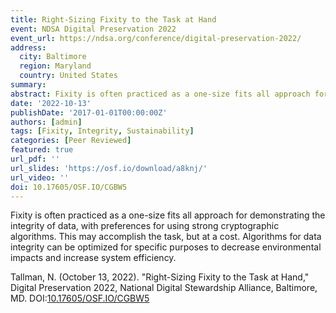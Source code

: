 ```yaml
---
title: Right-Sizing Fixity to the Task at Hand
event: NDSA Digital Preservation 2022
event_url: https://ndsa.org/conference/digital-preservation-2022/
address:
  city: Baltimore
  region: Maryland
  country: United States
summary:
abstract: Fixity is often practiced as a one-size fits all approach for demonstrating the integrity of data, with preferences for using strong cryptographic algorithms. This may accomplish the task, but at a cost. Algorithms for data integrity can be optimized for specific purposes to decrease environmental impacts and increase system efficiency.
date: '2022-10-13'
publishDate: '2017-01-01T00:00:00Z'
authors: [admin]
tags: [Fixity, Integrity, Sustainability]
categories: [Peer Reviewed]
featured: true
url_pdf: ''
url_slides: 'https://osf.io/download/a8knj/'
url_video: ''
doi: 10.17605/OSF.IO/CGBW5
---
```

Fixity is often practiced as a one-size fits all approach for demonstrating the integrity of data, with preferences for using strong cryptographic algorithms. This may accomplish the task, but at a cost. Algorithms for data integrity can be optimized for specific purposes to decrease environmental impacts and increase system efficiency.

Tallman, N. (October 13, 2022). "Right-Sizing Fixity to the Task at Hand," Digital Preservation 2022, National Digital Stewardship Alliance, Baltimore, MD. DOI:[10.17605/OSF.IO/CGBW5](https://doi.org/10.17605/OSF.IO/CGBW5)
